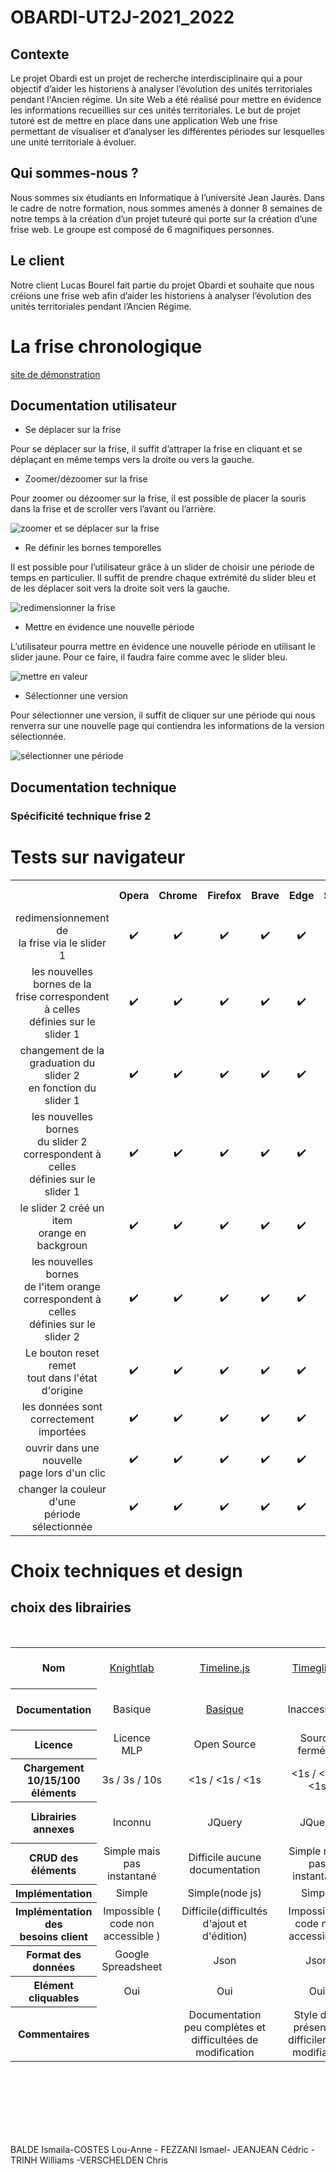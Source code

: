 # OBARDI-UT2J-2021_2022

## Contexte
Le projet Obardi est un projet de recherche interdisciplinaire qui a pour objectif d’aider les historiens à analyser l’évolution des unités territoriales pendant l'Ancien régime. Un site Web a été réalisé pour mettre en évidence les informations recueillies sur ces unités territoriales. Le but de projet tutoré est de mettre en place dans une application Web une frise permettant de visualiser et d’analyser les différentes périodes sur lesquelles une unité territoriale à évoluer.
## Qui sommes-nous ? 
Nous sommes six étudiants en Informatique à l’université Jean Jaurès. Dans le cadre de notre formation, nous sommes amenés à donner 8 semaines de notre temps à la création d’un projet tuteuré qui porte sur la création d’une frise web. 
Le groupe est composé de 6 magnifiques personnes.
## Le client
Notre client Lucas Bourel fait partie du projet Obardi et souhaite que nous créions une frise web afin d’aider les historiens à analyser l’évolution des unités territoriales pendant l’Ancien Régime.


# La frise chronologique

[site de démonstration](https://chrisverschelden.github.io/OBARDI-UT2J-2021_2022/)

## Documentation utilisateur

- Se déplacer sur la frise

Pour se déplacer sur la frise, il suffit d’attraper la frise en cliquant et se déplaçant en même temps vers la droite ou vers la gauche. 

- Zoomer/dézoomer sur la frise 

Pour zoomer ou dézoomer sur la frise, il est possible de placer la souris dans la frise et de scroller vers l’avant ou l’arrière.


![zoomer et se déplacer sur la frise](https://media.giphy.com/media/CrTQ7r0OwwYwMHF6uN/giphy.gif)

- Re définir les bornes temporelles 

Il est possible pour l’utilisateur grâce à un slider de choisir une période de temps en particulier. Il suffit de prendre chaque extrémité du slider bleu et de les déplacer soit vers la droite soit vers la gauche.


![redimensionner la frise](https://media.giphy.com/media/Dz2mOh68QvOxBAeGTL/giphy.gif)

- Mettre en évidence une nouvelle période

L’utilisateur pourra mettre en évidence une nouvelle période en utilisant le slider jaune. Pour ce faire, il faudra faire comme avec le slider bleu. 


![mettre en valeur](https://media.giphy.com/media/ndEaLJv56kL8t0EJSa/giphy.gif)

- Sélectionner une version 

Pour sélectionner une version, il suffit de cliquer sur une période qui nous renverra sur une nouvelle page qui contiendra les informations de la version sélectionnée. 


![sélectionner une période](https://media.giphy.com/media/duJYe6eweCLUK2280R/giphy.gif)

## Documentation technique


### Spécificité technique frise 2


# Tests sur navigateur

<table style="text-align: center;">
    <tr>
        <th> </th> <th> Opera </th> <th> Chrome </th> <th> Firefox </th> <th> Brave </th> <th> Edge </th> <th> Safari </th> <th> Chrome <br> android</th>
    </tr>
    <tr>
        <td> 
            redimensionnement de <br>
            la frise via le slider 1 
        </td>
        <td> ✔️ </td>
        <td> ✔️ </td>
        <td> ✔️ </td>
        <td> ✔️ </td>
        <td> ✔️ </td>
        <td> ✔️ </td>
        <td> ✔️ </td>
    </tr>
    <tr>
        <td> 
            les nouvelles bornes de la <br>
            frise correspondent à celles <br>
            définies sur le slider 1 <br> 
        </td>
        <td> ✔️ </td>
        <td> ✔️ </td>
        <td> ✔️ </td>
        <td> ✔️ </td>
        <td> ✔️ </td>
        <td> ✔️ </td>
        <td> ✔️ </td>
    </tr>
    <tr>
        <td> 
            changement de la <br>
            graduation du slider 2 <br>
            en fonction du slider 1 <br>
        </td>
        <td> ✔️ </td>
        <td> ✔️ </td>
        <td> ✔️ </td>
        <td> ✔️ </td>
        <td> ✔️ </td>
        <td> ✔️ </td>
        <td> ✔️ </td>
    </tr>
    <tr>
        <td> 
            les nouvelles bornes <br>
            du slider 2 <br>
            correspondent à celles <br>
            définies sur le slider 1 <br>
        </td>
        <td> ✔️ </td>
        <td> ✔️ </td>
        <td> ✔️ </td>
        <td> ✔️ </td>
        <td> ✔️ </td>
        <td> ✔️ </td>
        <td> ✔️ </td>
    </tr>
    <tr>
        <td> 
            le slider 2 créé un item <br>
            orange en backgroun <br>
        </td>
        <td> ✔️ </td>
        <td> ✔️ </td>
        <td> ✔️ </td>
        <td> ✔️ </td>
        <td> ✔️ </td>
        <td> ✔️ </td>
        <td> ✔️ </td>
    </tr>
    <tr>
        <td> 
            les nouvelles bornes <br>
            de l'item orange <br>
            correspondent à celles <br>
            définies sur le slider 2  <br>
        </td>
        <td> ✔️ </td>
        <td> ✔️ </td>
        <td> ✔️ </td>
        <td> ✔️ </td>
        <td> ✔️ </td>
        <td> ✔️ </td>
        <td> ✔️ </td>
    </tr>
    <tr>
        <td> 
            Le bouton reset remet <br>
            tout dans l'état d'origine <br>
        </td>
        <td> ✔️ </td>
        <td> ✔️ </td>
        <td> ✔️ </td>
        <td> ✔️ </td>
        <td> ✔️ </td>
        <td> ✔️ </td>
        <td> ✔️ </td>
    </tr>
    <tr>
        <td> 
            les données sont <br>
            correctement importées <br>
        </td>
        <td> ✔️ </td>
        <td> ✔️ </td>
        <td> ✔️ </td>
        <td> ✔️ </td>
        <td> ✔️ </td>
        <td> ✔️ </td>
        <td> ✔️ </td>
    </tr>
        <td> 
            ouvrir dans une nouvelle <br>
            page lors d'un clic <br>
        </td>
        <td> ✔️ </td>
        <td> ✔️ </td>
        <td> ✔️ </td>
        <td> ✔️ </td>
        <td> ✔️ </td>
        <td> ✔️ </td>
        <td> ✔️ </td>
    </tr>
        <td> 
            changer la couleur d'une  <br>
            période sélectionnée <br>
        </td>
        <td> ✔️ </td>
        <td> ✔️ </td>
        <td> ✔️ </td>
        <td> ✔️ </td>
        <td> ✔️ </td>
        <td> ✔️ </td>
        <td> ✔️ </td>
    </tr>
</table>

# Choix techniques et design

## choix des librairies

<br>
<table style="text-align: center;">
    <tr>
        <th> Nom </th> 
        <td> <a href="https://timeline.knightlab.com/"> Knightlab </a> <td>
        <td> <a href="https://ilkeryilmaz.github.io/timelinejs/"> Timeline.js </a> <td>
        <td> <a href="https://avo.alaska.edu/includes/js/timeglider/kitchen_sink.html"> Timeglider </a> <td>
        <td> <a href="https://vuejsexamples.com/a-simple-timeline-component-for-vue/"> Vue-Timeline-Component </a> <td>
        <td> <a href="http://propublica.github.io/timeline-setter/"> Timeline setter </a> <td>
        <td> <a href="http://www.simile-widgets.org/timeline/"> Simile widget timeline </a> <td>
        <td> <a href="https://visjs.github.io/vis-timeline/examples/timeline/"> Vis.js </a> <td>
    </tr>
    <tr>
        <th> Documentation </th>
        <td> Basique <td>
        <td> <a href="https://ilkeryilmaz.github.io/timelinejs/"> Basique </a> <td>
        <td> Inaccessible <td>
        <td> Très basiques (10 lignes) <td>
        <td> <a href="https://http://propublica.github.io/timeline-setter/documentation/index.html"> Basique </a> <td>
        <td> Basique <td>
        <td> <a href="https://visjs.github.io/vis-timeline/docs/timeline/"> Très Détaillée </a> <td>
    </tr>
    <tr>
        <th> Licence </th>
        <td> Licence MLP <td>
        <td> Open Source <td>
        <td> Source fermées <td>
        <td> Open Source <td>
        <td> Open Source <td>
        <td> Licence BSD<td>
        <td> Licence MIT <td>
    </tr>
    <tr>
        <th> Chargement 10/15/100 <br> éléments </th>
        <td> 3s / 3s / 10s   <td>
        <td> <1s / <1s / <1s <td>
        <td> <1s / <1s / <1s <td>
        <td> <1s / <1s / <1s <td>
        <td> <1s / <1s / <1s <td>
        <td> <1s / <1s / <1s <td>
        <td> <1s / <1s / <1s <td>
    </tr>
    <tr>
        <th> Librairies annexes </th>
        <td> Inconnu <td>
        <td> JQuery <td>
        <td> JQuery <td>
        <td> aucune <td>
        <td> TableFu / Underscore / JQuery <td>
        <td> aucune <td>
        <td> aucune <td>
    </tr>
    <tr>
        <th> CRUD des éléments </th> 
        <td> Simple mais pas instantané <td>
        <td> Difficile aucune documentation <td>
        <td> Simple mais pas instantané <td>
        <td> Simple mais pas instantané <td>
        <td> Simple mais pas instantané <td>
        <td> Simple mais pas instantané <td>
        <td> Simple mais est instantané <td>
    </tr>
    <tr>
        <th> Implémentation </th>
        <td> Simple <td>
        <td> Simple(node js) <td>
        <td> Simple <td>
        <td> Simple <td>
        <td> Difficile <td>
        <td> Simple <td>
        <td> Simple <td>
    </tr>
    <tr>
        <th> Implémentation des <br> besoins client</th>
        <td> Impossible ( code non accessible ) <td>
        <td> Difficile(difficultés d'ajout et d'édition)<td>
        <td> Impossible ( code non accessible ) <td>
        <td> Facile <td>
        <td> Difficile(difficultés d'ajout et d'édition) <td>
        <td> Difficile <td>
        <td> Facile <td>
    </tr> 
    <tr>
        <th> Format des <br> données</th>
        <td> Google Spreadsheet <td>
        <td> Json <td>
        <td> Json <td>
        <td> Json <td>
        <td> CSV  <td>
        <td> Json <td>
        <td> Json <td>
    </tr>
    <tr>
        <th> Elément cliquables </th>
        <td> Oui <td>
        <td> Oui <td>
        <td> Oui <td>
        <td> Non <td>
        <td> Oui <td>
        <td> Oui <td>
        <td> Oui <td>
    </tr>
    <tr>
        <th> Commentaires </th>
        <td> <td>
        <td> Documentation peu complètes et difficultées de modification <td>
        <td> Style déjà présent et difficilement modifiable <td>
        <td> Pas assez complet et peu modifiable <td>
        <td> Documentation sur l'installation pas assez précise <td>
        <td> <td>
        <td> Facilement modifiable <td>
    </tr>

</table>

<br>
<br>
<br>
<br>
<br>
<br>

BALDE Ismaila-COSTES Lou-Anne - FEZZANI Ismael- JEANJEAN Cédric -TRINH Williams -VERSCHELDEN Chris
